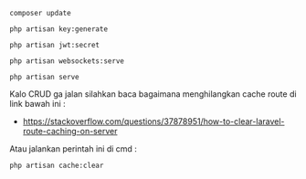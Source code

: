 ```
composer update
```

```
php artisan key:generate
```

```
php artisan jwt:secret
```

```
php artisan websockets:serve
```

```
php artisan serve
```

Kalo CRUD ga jalan silahkan baca bagaimana menghilangkan cache route di link bawah ini :
* https://stackoverflow.com/questions/37878951/how-to-clear-laravel-route-caching-on-server

Atau jalankan perintah ini di cmd :
```
php artisan cache:clear
```
